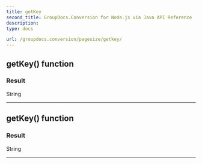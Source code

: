 ```yaml
---
title: getKey
second_title: GroupDocs.Conversion for Node.js via Java API Reference
description: 
type: docs

url: /groupdocs.conversion/pagesize/getkey/
---
```


## getKey()  function


### Result
String


---


## getKey()  function


### Result
String


---


